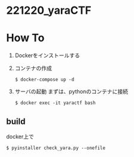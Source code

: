 # 221220_yaraCTF

# How To
1. Dockerをインストールする

2. コンテナの作成
    ```
    $ docker-compose up -d
    ```

3. サーバの起動
    まずは、pythonのコンテナに接続
    ```
    $ docker exec -it yaractf bash
    ```

## build
docker上で
```
$ pyinstaller check_yara.py --onefile
```